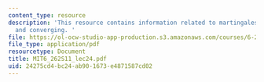 ```yaml
---
content_type: resource
description: 'This resource contains information related to martingales: stopping
  and converging. '
file: https://ol-ocw-studio-app-production.s3.amazonaws.com/courses/6-262-discrete-stochastic-processes-spring-2011/24275cd4bc24ab901673e4871587cd02_MIT6_262S11_lec24.pdf
file_type: application/pdf
resourcetype: Document
title: MIT6_262S11_lec24.pdf
uid: 24275cd4-bc24-ab90-1673-e4871587cd02
---
```

